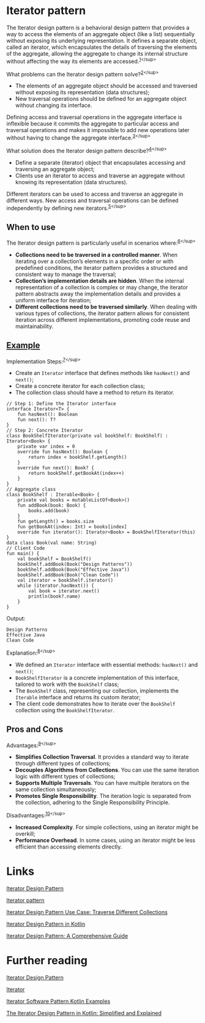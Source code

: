 # Iterator pattern
The Iterator design pattern is a behavioral design pattern that provides a way to access the elements of an aggregate object (like a list) sequentially without exposing its underlying representation. It defines a separate object, called an iterator, which encapsulates the details of traversing the elements of the aggregate, allowing the aggregate to change its internal structure without affecting the way its elements are accessed.<sup>[1](https://www.geeksforgeeks.org/iterator-pattern/#:~:text=The%20Iterator%20design%20pattern%20is,way%20its%20elements%20are%20accessed.)</sup>

What problems can the Iterator design pattern solve?<sup>[2](https://en.wikipedia.org/wiki/Iterator_pattern#:~:text=What%20problems%20can%20the%20Iterator%20design%20pattern%20solve%3F%5B,be%20defined%20for%20an%20aggregate%20object%20without%20changing%20its%20interface.)</sup>
- The elements of an aggregate object should be accessed and traversed without exposing its representation (data structures);
- New traversal operations should be defined for an aggregate object without changing its interface.

Defining access and traversal operations in the aggregate interface is inflexible because it commits the aggregate to particular access and traversal operations and makes it impossible to add new operations later without having to change the aggregate interface.<sup>[3](https://en.wikipedia.org/wiki/Iterator_pattern#:~:text=Defining%20access%20and%20traversal%20operations%20in%20the%20aggregate%20interface%20is%20inflexible%20because%20it%20commits%20the%20aggregate%20to%20particular%20access%20and%20traversal%20operations%20and%20makes%20it%20impossible%20to%20add%20new%20operations%20later%20without%20having%20to%20change%20the%20aggregate%20interface.)</sup>

What solution does the Iterator design pattern describe?<sup>[4](https://en.wikipedia.org/wiki/Iterator_pattern#:~:text=What%20solution%20does%20the%20Iterator%20design%20pattern%20describe%3F%5B,and%20traverse%20an%20aggregate%20without%20knowing%20its%20representation%20(data%20structures).)</sup>
- Define a separate (iterator) object that encapsulates accessing and traversing an aggregate object;
- Clients use an iterator to access and traverse an aggregate without knowing its representation (data structures).

Different iterators can be used to access and traverse an aggregate in different ways. New access and traversal operations can be defined independently by defining new iterators.<sup>[5](https://en.wikipedia.org/wiki/Iterator_pattern#:~:text=Different%20iterators%20can%20be%20used%20to%20access%20and%20traverse%20an%20aggregate%20in%20different%20ways.%0ANew%20access%20and%20traversal%20operations%20can%20be%20defined%20independently%20by%20defining%20new%20iterators.)</sup>

## When to use
The Iterator design pattern is particularly useful in scenarios where:<sup>[6](https://medium.com/@mehar.chand.cloud/iterator-design-pattern-use-case-traverse-different-collections-bca646860c20#:~:text=The%20Iterator%20design%20pattern%20is,promoting%20code%20reuse%20and%20maintainability.)</sup>
- **Collections need to be traversed in a controlled manner**. When iterating over a collection’s elements in a specific order or with predefined conditions, the iterator pattern provides a structured and consistent way to manage the traversal;
- **Collection’s implementation details are hidden**. When the internal representation of a collection is complex or may change, the iterator pattern abstracts away the implementation details and provides a uniform interface for iteration;
- **Different collections need to be traversed similarly**. When dealing with various types of collections, the iterator pattern allows for consistent iteration across different implementations, promoting code reuse and maintainability.

## [Example](https://www.javaguides.net/2023/10/iterator-design-pattern-in-kotlin.html#google_vignette:~:text=6.%20Implementation%20in%20Kotlin%20Programming)
Implementation Steps:<sup>[7](https://www.javaguides.net/2023/10/iterator-design-pattern-in-kotlin.html#google_vignette:~:text=5.%20Implementation%20Steps,return%20its%20iterator.)</sup>
- Create an `Iterator` interface that defines methods like `hasNext()` and `next()`;
- Create a concrete iterator for each collection class;
- The collection class should have a method to return its iterator.

```
// Step 1: Define the Iterator interface
interface Iterator<T> {
    fun hasNext(): Boolean
    fun next(): T?
}
// Step 2: Concrete Iterator
class BookShelfIterator(private val bookShelf: BookShelf) : Iterator<Book> {
    private var index = 0
    override fun hasNext(): Boolean {
        return index < bookShelf.getLength()
    }
    override fun next(): Book? {
        return bookShelf.getBookAt(index++)
    }
}
// Aggregate class
class BookShelf : Iterable<Book> {
    private val books = mutableListOf<Book>()
    fun addBook(book: Book) {
        books.add(book)
    }
    fun getLength() = books.size
    fun getBookAt(index: Int) = books[index]
    override fun iterator(): Iterator<Book> = BookShelfIterator(this)
}
data class Book(val name: String)
// Client Code
fun main() {
    val bookShelf = BookShelf()
    bookShelf.addBook(Book("Design Patterns"))
    bookShelf.addBook(Book("Effective Java"))
    bookShelf.addBook(Book("Clean Code"))
    val iterator = bookShelf.iterator()
    while (iterator.hasNext()) {
        val book = iterator.next()
        println(book?.name)
    }
}
```

Output:
```
Design Patterns
Effective Java
Clean Code
```

Explanation:<sup>[8](https://www.javaguides.net/2023/10/iterator-design-pattern-in-kotlin.html#google_vignette:~:text=Explanation%3A,using%20the%20BookShelfIterator.)</sup>
- We defined an `Iterator` interface with essential methods: `hasNext()` and `next()`;
- `BookShelfIterator` is a concrete implementation of this interface, tailored to work with the `BookShelf` class;
- The `BookShelf` class, representing our collection, implements the `Iterable` interface and returns its custom iterator;
- The client code demonstrates how to iterate over the `BookShelf` collection using the `BookShelfIterator`.

## Pros and Cons
Advantages:<sup>[9](https://medium.com/system-design-by-harsh-khandelwal/iterator-design-pattern-a-comprehensive-guide-e8711ff48329#:~:text=Advantages%3A,Single%20Responsibility%20Principle.)</sup>
- **Simplifies Collection Traversal**. It provides a standard way to iterate through different types of collections;
- **Decouples Algorithms from Collections**. You can use the same iteration logic with different types of collections;
- **Supports Multiple Traversals**. You can have multiple iterators on the same collection simultaneously;
- **Promotes Single Responsibility**. The iteration logic is separated from the collection, adhering to the Single Responsibility Principle.

Disadvantages:<sup>[10](https://medium.com/system-design-by-harsh-khandelwal/iterator-design-pattern-a-comprehensive-guide-e8711ff48329#:~:text=Disadvantages%3A,accessing%20elements%20directly.)</sup>
- **Increased Complexity**. For simple collections, using an iterator might be overkill;
- **Performance Overhead**. In some cases, using an iterator might be less efficient than accessing elements directly.

# Links
[Iterator Design Pattern](https://www.geeksforgeeks.org/iterator-pattern/)

[Iterator pattern](https://en.wikipedia.org/wiki/Iterator_pattern)

[Iterator Design Pattern Use Case: Traverse Different Collections](https://medium.com/@mehar.chand.cloud/iterator-design-pattern-use-case-traverse-different-collections-bca646860c20)

[Iterator Design Pattern in Kotlin](https://www.javaguides.net/2023/10/iterator-design-pattern-in-kotlin.html#google_vignette)

[Iterator Design Pattern: A Comprehensive Guide](https://medium.com/system-design-by-harsh-khandelwal/iterator-design-pattern-a-comprehensive-guide-e8711ff48329)

# Further reading
[Iterator Design Pattern](https://sourcemaking.com/design_patterns/memento)

[Iterator](https://refactoring.guru/design-patterns/iterator)

[Iterator Software Pattern Kotlin Examples](https://softwarepatterns.com/kotlin/iterator-software-pattern-kotlin-example)

[The Iterator Design Pattern in Kotlin: Simplified and Explained](https://medium.com/softaai-blogs/the-iterator-design-pattern-in-kotlin-simplified-and-explained-aac3d174a7aa)
